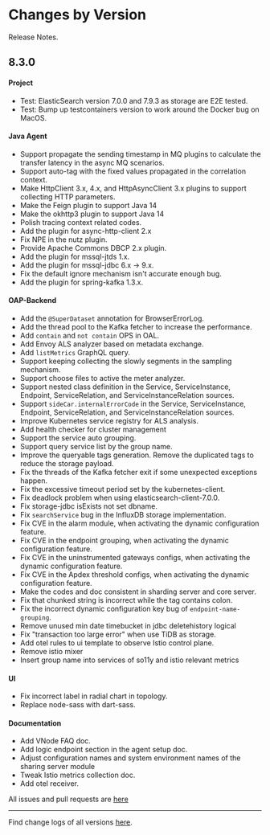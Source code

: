 Changes by Version
==================
Release Notes.

8.3.0
------------------
#### Project
* Test: ElasticSearch version 7.0.0 and 7.9.3 as storage are E2E tested. 
* Test: Bump up testcontainers version to work around the Docker bug on MacOS. 

#### Java Agent
* Support propagate the sending timestamp in MQ plugins to calculate the transfer latency in the async MQ scenarios.
* Support auto-tag with the fixed values propagated in the correlation context.
* Make HttpClient 3.x, 4.x, and HttpAsyncClient 3.x plugins to support collecting HTTP parameters.
* Make the Feign plugin to support Java 14
* Make the okhttp3 plugin to support Java 14
* Polish tracing context related codes.
* Add the plugin for async-http-client 2.x
* Fix NPE in the nutz plugin.
* Provide Apache Commons DBCP 2.x plugin.
* Add the plugin for mssql-jtds 1.x.
* Add the plugin for mssql-jdbc 6.x -> 9.x.
* Fix the default ignore mechanism isn't accurate enough bug.
* Add the plugin for spring-kafka 1.3.x.

#### OAP-Backend
* Add the `@SuperDataset` annotation for BrowserErrorLog.
* Add the thread pool to the Kafka fetcher to increase the performance.
* Add `contain` and `not contain` OPS in OAL.
* Add Envoy ALS analyzer based on metadata exchange.
* Add `listMetrics` GraphQL query. 
* Support keeping collecting the slowly segments in the sampling mechanism.
* Support choose files to active the meter analyzer.
* Support nested class definition in the Service, ServiceInstance, Endpoint, ServiceRelation, and ServiceInstanceRelation sources.
* Support `sideCar.internalErrorCode` in the Service, ServiceInstance, Endpoint, ServiceRelation, and ServiceInstanceRelation sources.
* Improve Kubernetes service registry for ALS analysis.
* Add health checker for cluster management
* Support the service auto grouping.
* Support query service list by the group name.
* Improve the queryable tags generation. Remove the duplicated tags to reduce the storage payload.
* Fix the threads of the Kafka fetcher exit if some unexpected exceptions happen.
* Fix the excessive timeout period set by the kubernetes-client.
* Fix deadlock problem when using elasticsearch-client-7.0.0.
* Fix storage-jdbc isExists not set dbname.
* Fix `searchService` bug in the InfluxDB storage implementation.
* Fix CVE in the alarm module, when activating the dynamic configuration feature.
* Fix CVE in the endpoint grouping, when activating the dynamic configuration feature.
* Fix CVE in the uninstrumented gateways configs, when activating the dynamic configuration feature.
* Fix CVE in the Apdex threshold configs, when activating the dynamic configuration feature.
* Make the codes and doc consistent in sharding server and core server.
* Fix that chunked string is incorrect while the tag contains colon.
* Fix the incorrect dynamic configuration key bug of `endpoint-name-grouping`.
* Remove unused min date timebucket in jdbc deletehistory logical
* Fix "transaction too large error" when use TiDB as storage.
* Add otel rules to ui template to observe Istio control plane.
* Remove istio mixer
* Insert group name into services of so11y and istio relevant metrics

#### UI
* Fix incorrect label in radial chart in topology.
* Replace node-sass with dart-sass.

#### Documentation
* Add VNode FAQ doc.
* Add logic endpoint section in the agent setup doc.
* Adjust configuration names and system environment names of the sharing server module
* Tweak Istio metrics collection doc.
* Add otel receiver.

All issues and pull requests are [here](https://github.com/apache/skywalking/milestone/62?closed=1)

------------------
Find change logs of all versions [here](changes).

